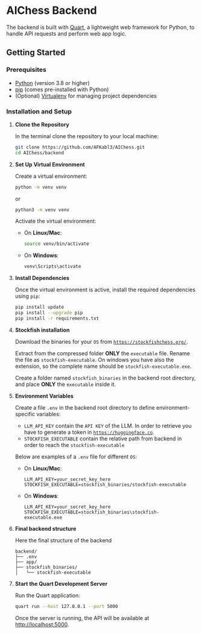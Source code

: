# AIChess Backend

The backend is built with [Quart](https://quart.palletsprojects.com/en/latest/), a lightweight web framework for Python, to handle API requests and perform web app logic.

## Getting Started

### Prerequisites

- [Python](https://www.python.org/) (version 3.8 or higher)
- [pip](https://pip.pypa.io/en/stable/) (comes pre-installed with Python)
- (Optional) [Virtualenv](https://virtualenv.pypa.io/en/latest/) for managing project dependencies

### Installation and Setup

1. **Clone the Repository**

   In the terminal clone the repository to your local machine:

   ```bash
   git clone https://github.com/AFKabl3/AIChess.git
   cd AIChess/backend

   ```
2. **Set Up Virtual Environment**

   Create a virtual environment:

   ```bash
   python -m venv venv
   ```
   or

   ```bash
   python3 -m venv venv
   ```
   Activate the virtual environment:

   - On **Linux/Mac**:
     ```bash
     source venv/bin/activate
     ```
   - On **Windows**:
     ```powershell
     venv\Scripts\activate
     ```
3. **Install Dependencies**

   Once the virtual environment is active, install the required dependencies using `pip`:

   ```bash
   pip install update
   pip install --upgrade pip
   pip install -r requirements.txt
   ```
4. **Stockfish installation**

   Download the binaries for your `OS` from [`https://stockfishchess.org/`](https://stockfishchess.org/download/).

   Extract from the compressed folder __ONLY__ the `executable` file.
   Rename the file as `stockfish-executable`. On windows you have also the extension, so the complete name should be `stockfish-executable.exe`.

   Create a folder named `stockfish_binaries` in the backend root directory, and place __ONLY__ the `executable` inside it.
5. **Environment Variables**

   Create a file `.env` in the backend root directory to define environment-specific variables:

   - `LLM_API_KEY` contain the `API KEY` of the LLM. In order to retrieve you have to generate a token in [`https://huggingface.co`](https://huggingface.co/).
   - `STOCKFISH_EXECUTABLE` contain the relative path from
     backend in order to reach the `stockfish-executable`

   Below are examples of a `.env` file for different `OS`:

   - On **Linux/Mac**:
     ```plain
     LLM_API_KEY=your_secret_key_here
     STOCKFISH_EXECUTABLE=stockfish_binaries/stockfish-executable
     ```
   - On **Windows**:
     ```plain
     LLM_API_KEY=your_secret_key_here
     STOCKFISH_EXECUTABLE=stockfish_binaries\stockfish-executable.exe
     ```
6. **Final backend structure**

   Here the final structure of the backend

   ```plain
   backend/
   ├── .env
   ├── app/
   ├── stockfish_binaries/
   │   └── stockfish-executable
   ```
7. **Start the Quart Development Server**

   Run the Quart application:

   ```bash
   quart run --host 127.0.0.1 --port 5000
   ```
   Once the server is running, the API will be available at [http://localhost:5000](http://localhost:5000).
